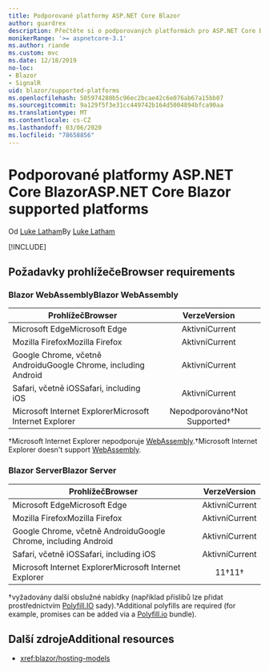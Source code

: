 ```yaml
---
title: Podporované platformy ASP.NET Core Blazor
author: guardrex
description: Přečtěte si o podporovaných platformách pro ASP.NET Core Blazor.
monikerRange: '>= aspnetcore-3.1'
ms.author: riande
ms.custom: mvc
ms.date: 12/18/2019
no-loc:
- Blazor
- SignalR
uid: blazor/supported-platforms
ms.openlocfilehash: 505974280b5c96ec2bcae42c6e076ab67a15bb07
ms.sourcegitcommit: 9a129f5f3e31cc449742b164d5004894bfca90aa
ms.translationtype: MT
ms.contentlocale: cs-CZ
ms.lasthandoff: 03/06/2020
ms.locfileid: "78658856"
---
```

# <a name="aspnet-core-blazor-supported-platforms"></a><span data-ttu-id="d9173-103">Podporované platformy ASP.NET Core Blazor</span><span class="sxs-lookup"><span data-stu-id="d9173-103">ASP.NET Core Blazor supported platforms</span></span>

<span data-ttu-id="d9173-104">Od [Luke Latham](https://github.com/guardrex)</span><span class="sxs-lookup"><span data-stu-id="d9173-104">By [Luke Latham](https://github.com/guardrex)</span></span>

[!INCLUDE[](~/includes/blazorwasm-preview-notice.md)]

## <a name="browser-requirements"></a><span data-ttu-id="d9173-105">Požadavky prohlížeče</span><span class="sxs-lookup"><span data-stu-id="d9173-105">Browser requirements</span></span>

### <a name="blazor-webassembly"></a><span data-ttu-id="d9173-106">Blazor WebAssembly</span><span class="sxs-lookup"><span data-stu-id="d9173-106">Blazor WebAssembly</span></span>

| <span data-ttu-id="d9173-107">Prohlížeč</span><span class="sxs-lookup"><span data-stu-id="d9173-107">Browser</span></span>                          | <span data-ttu-id="d9173-108">Verze</span><span class="sxs-lookup"><span data-stu-id="d9173-108">Version</span></span>               |
| -------------------------------- | :-------------------: |
| <span data-ttu-id="d9173-109">Microsoft Edge</span><span class="sxs-lookup"><span data-stu-id="d9173-109">Microsoft Edge</span></span>                   | <span data-ttu-id="d9173-110">Aktivní</span><span class="sxs-lookup"><span data-stu-id="d9173-110">Current</span></span>               |
| <span data-ttu-id="d9173-111">Mozilla Firefox</span><span class="sxs-lookup"><span data-stu-id="d9173-111">Mozilla Firefox</span></span>                  | <span data-ttu-id="d9173-112">Aktivní</span><span class="sxs-lookup"><span data-stu-id="d9173-112">Current</span></span>               |
| <span data-ttu-id="d9173-113">Google Chrome, včetně Androidu</span><span class="sxs-lookup"><span data-stu-id="d9173-113">Google Chrome, including Android</span></span> | <span data-ttu-id="d9173-114">Aktivní</span><span class="sxs-lookup"><span data-stu-id="d9173-114">Current</span></span>               |
| <span data-ttu-id="d9173-115">Safari, včetně iOS</span><span class="sxs-lookup"><span data-stu-id="d9173-115">Safari, including iOS</span></span>            | <span data-ttu-id="d9173-116">Aktivní</span><span class="sxs-lookup"><span data-stu-id="d9173-116">Current</span></span>               |
| <span data-ttu-id="d9173-117">Microsoft Internet Explorer</span><span class="sxs-lookup"><span data-stu-id="d9173-117">Microsoft Internet Explorer</span></span>      | <span data-ttu-id="d9173-118">Nepodporováno&dagger;</span><span class="sxs-lookup"><span data-stu-id="d9173-118">Not Supported&dagger;</span></span> |

<span data-ttu-id="d9173-119">&dagger;Microsoft Internet Explorer nepodporuje [WebAssembly](https://webassembly.org).</span><span class="sxs-lookup"><span data-stu-id="d9173-119">&dagger;Microsoft Internet Explorer doesn't support [WebAssembly](https://webassembly.org).</span></span>

### <a name="blazor-server"></a><span data-ttu-id="d9173-120">Blazor Server</span><span class="sxs-lookup"><span data-stu-id="d9173-120">Blazor Server</span></span>

| <span data-ttu-id="d9173-121">Prohlížeč</span><span class="sxs-lookup"><span data-stu-id="d9173-121">Browser</span></span>                          | <span data-ttu-id="d9173-122">Verze</span><span class="sxs-lookup"><span data-stu-id="d9173-122">Version</span></span>    |
| -------------------------------- | :--------: |
| <span data-ttu-id="d9173-123">Microsoft Edge</span><span class="sxs-lookup"><span data-stu-id="d9173-123">Microsoft Edge</span></span>                   | <span data-ttu-id="d9173-124">Aktivní</span><span class="sxs-lookup"><span data-stu-id="d9173-124">Current</span></span>    |
| <span data-ttu-id="d9173-125">Mozilla Firefox</span><span class="sxs-lookup"><span data-stu-id="d9173-125">Mozilla Firefox</span></span>                  | <span data-ttu-id="d9173-126">Aktivní</span><span class="sxs-lookup"><span data-stu-id="d9173-126">Current</span></span>    |
| <span data-ttu-id="d9173-127">Google Chrome, včetně Androidu</span><span class="sxs-lookup"><span data-stu-id="d9173-127">Google Chrome, including Android</span></span> | <span data-ttu-id="d9173-128">Aktivní</span><span class="sxs-lookup"><span data-stu-id="d9173-128">Current</span></span>    |
| <span data-ttu-id="d9173-129">Safari, včetně iOS</span><span class="sxs-lookup"><span data-stu-id="d9173-129">Safari, including iOS</span></span>            | <span data-ttu-id="d9173-130">Aktivní</span><span class="sxs-lookup"><span data-stu-id="d9173-130">Current</span></span>    |
| <span data-ttu-id="d9173-131">Microsoft Internet Explorer</span><span class="sxs-lookup"><span data-stu-id="d9173-131">Microsoft Internet Explorer</span></span>      | <span data-ttu-id="d9173-132">11&dagger;</span><span class="sxs-lookup"><span data-stu-id="d9173-132">11&dagger;</span></span> |

<span data-ttu-id="d9173-133">&dagger;vyžadovány další obslužné nabídky (například příslibů lze přidat prostřednictvím [Polyfill.IO](https://polyfill.io/v3/) sady).</span><span class="sxs-lookup"><span data-stu-id="d9173-133">&dagger;Additional polyfills are required (for example, promises can be added via a [Polyfill.io](https://polyfill.io/v3/) bundle).</span></span>

## <a name="additional-resources"></a><span data-ttu-id="d9173-134">Další zdroje</span><span class="sxs-lookup"><span data-stu-id="d9173-134">Additional resources</span></span>

* <xref:blazor/hosting-models>

